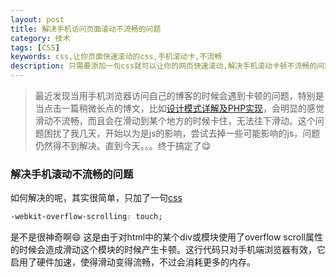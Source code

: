 ```yaml
---
layout: post
title: 解决手机访问页面滚动不流畅的问题
category: 技术
tags: [CSS]
keywords: css,让你页面快速滚动的css,手机滚动卡,不流畅
description: 只需要添加一句css就可以让你的网页快速滚动,解决手机滚动卡顿不流畅的问题,手机访问网页快速滚动
---
```


> 最近发现当用手机浏览器访问自己的博客的时候会遇到卡顿的问题，特别是当点击一篇稍微长点的博文，比如[设计模式详解及PHP实现](/2015/01/11/design-patterns-of-php.html)，会明显的感觉滑动不流畅，而且会在滑动到某个地方的时候卡住，无法往下滑动。这个问题困扰了我几天，开始以为是js的影响，尝试去掉一些可能影响的js，问题仍然得不到解决。直到今天。。。终于搞定了:yum:

### 解决手机滚动不流畅的问题
如何解决的呢，其实很简单，只加了一句[css](https://github.com/angusty/angusty.github.io/blob/master/public/css/base.css#L8)

```css
-webkit-overflow-scrolling: touch;
```
是不是很神奇啊:smile:
这是由于对html中的某个div或模块使用了overflow scroll属性的时候会造成滑动这个模块的时候产生卡顿。这行代码只对手机端浏览器有效，它启用了硬件加速，使得滑动变得流畅，不过会消耗更多的内存。
